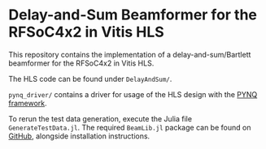 # Delay-and-Sum Beamformer for the RFSoC4x2 in Vitis HLS

This repository contains the implementation of a delay-and-sum/Bartlett beamformer for the RFSoC4x2 in Vitis HLS.

The HLS code can be found under `DelayAndSum/`.

`pynq_driver/` contains a driver for usage of the HLS design with the [PYNQ framework](https://www.pynq.io/).

To rerun the test data generation, execute the Julia file `GenerateTestData.jl`. The required `BeamLib.jl` package
can be found on [GitHub](https://github.com/Matt266/beamlib.git), alongside installation instructions.

